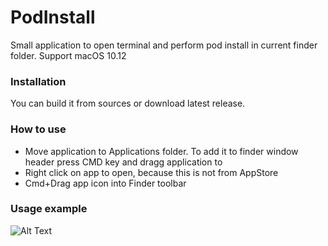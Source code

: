 # PodInstall

Small application to open terminal and perform pod install in current finder folder. 
Support macOS 10.12

### Installation
You can build it from sources or download latest release.

### How to use

- Move application to Applications folder. To add it to finder window header press CMD key and dragg application to 
- Right click on app to open, because this is not from AppStore
- Cmd+Drag app icon into Finder toolbar

### Usage example

![Alt Text](usage.gif)